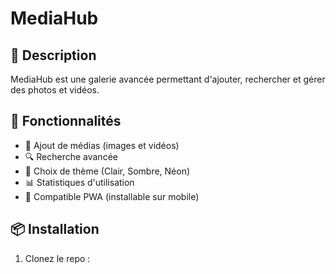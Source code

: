 # MediaHub

## 📌 Description
MediaHub est une galerie avancée permettant d'ajouter, rechercher et gérer des photos et vidéos.

## 🚀 Fonctionnalités
- 📂 Ajout de médias (images et vidéos)
- 🔍 Recherche avancée
- 🎨 Choix de thème (Clair, Sombre, Néon)
- 📊 Statistiques d'utilisation
- 📱 Compatible PWA (installable sur mobile)

## 📦 Installation
1. Clonez le repo :
